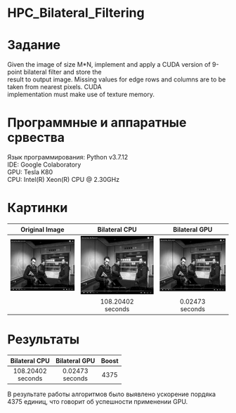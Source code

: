 # HPC_Bilateral_Filtering

# Задание
Given the image of size M*N, implement and apply a CUDA version of 9-point bilateral filter and store the<br>
result to output image. Missing values for edge rows and columns are to be taken from nearest pixels. CUDA<br>
implementation must make use of texture memory.<br>

# Программные и аппаратные срвества<br>
Язык программирования: Python v3.7.12<br>
IDE: Google Colaboratory<br>
GPU: Tesla K80<br>
CPU: Intel(R) Xeon(R) CPU @ 2.30GHz

# Картинки
Original Image | Bilateral CPU | Bilateral GPU | 
:----:|:----:|:----:|
![Screenshot](original.bmp) | ![Screenshot](cpu_output.bmp) | ![Screenshot](gpu_output.bmp) | 
|   | 108.20402<br>seconds|0.02473<br> seconds|

# Результаты
Bilateral CPU | Bilateral GPU | Boost
:----:|:----:|:----:|
108.20402<br>seconds|0.02473<br> seconds| 4375 |<br><br>

В результате работы алгоритмов было выявлено ускорение пордяка 4375 единиц, что говорит об успешности применении GPU. 
